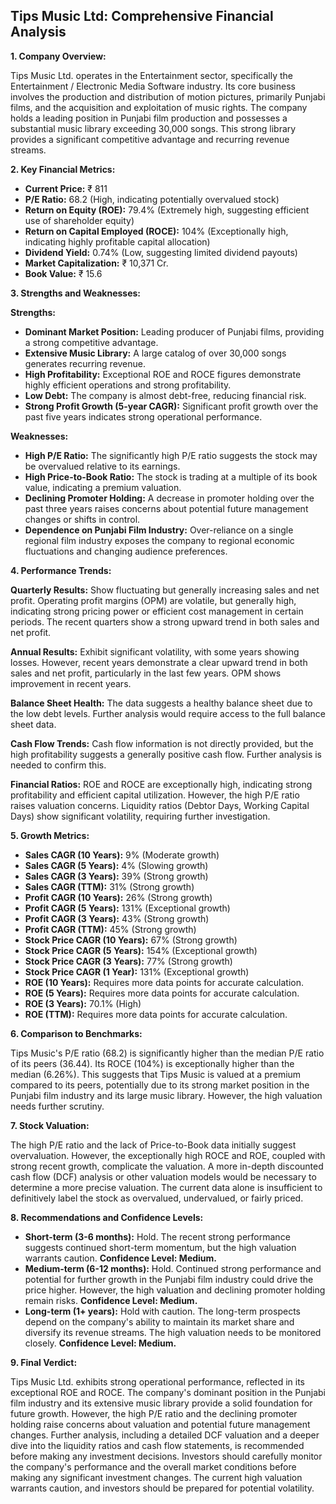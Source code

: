 ## Tips Music Ltd: Comprehensive Financial Analysis

**1. Company Overview:**

Tips Music Ltd. operates in the Entertainment sector, specifically the Entertainment / Electronic Media Software industry.  Its core business involves the production and distribution of motion pictures, primarily Punjabi films, and the acquisition and exploitation of music rights.  The company holds a leading position in Punjabi film production and possesses a substantial music library exceeding 30,000 songs. This strong library provides a significant competitive advantage and recurring revenue streams.

**2. Key Financial Metrics:**

* **Current Price:** ₹ 811
* **P/E Ratio:** 68.2 (High, indicating potentially overvalued stock)
* **Return on Equity (ROE):** 79.4% (Extremely high, suggesting efficient use of shareholder equity)
* **Return on Capital Employed (ROCE):** 104% (Exceptionally high, indicating highly profitable capital allocation)
* **Dividend Yield:** 0.74% (Low, suggesting limited dividend payouts)
* **Market Capitalization:** ₹ 10,371 Cr.
* **Book Value:** ₹ 15.6


**3. Strengths and Weaknesses:**

**Strengths:**

* **Dominant Market Position:** Leading producer of Punjabi films, providing a strong competitive advantage.
* **Extensive Music Library:**  A large catalog of over 30,000 songs generates recurring revenue.
* **High Profitability:** Exceptional ROE and ROCE figures demonstrate highly efficient operations and strong profitability.
* **Low Debt:** The company is almost debt-free, reducing financial risk.
* **Strong Profit Growth (5-year CAGR):**  Significant profit growth over the past five years indicates strong operational performance.


**Weaknesses:**

* **High P/E Ratio:**  The significantly high P/E ratio suggests the stock may be overvalued relative to its earnings.
* **High Price-to-Book Ratio:** The stock is trading at a multiple of its book value, indicating a premium valuation.
* **Declining Promoter Holding:** A decrease in promoter holding over the past three years raises concerns about potential future management changes or shifts in control.
* **Dependence on Punjabi Film Industry:**  Over-reliance on a single regional film industry exposes the company to regional economic fluctuations and changing audience preferences.


**4. Performance Trends:**

**Quarterly Results:** Show fluctuating but generally increasing sales and net profit.  Operating profit margins (OPM) are volatile, but generally high, indicating strong pricing power or efficient cost management in certain periods.  The recent quarters show a strong upward trend in both sales and net profit.

**Annual Results:** Exhibit significant volatility, with some years showing losses. However, recent years demonstrate a clear upward trend in both sales and net profit, particularly in the last few years.  OPM shows improvement in recent years.

**Balance Sheet Health:**  The data suggests a healthy balance sheet due to the low debt levels.  Further analysis would require access to the full balance sheet data.

**Cash Flow Trends:**  Cash flow information is not directly provided, but the high profitability suggests a generally positive cash flow.  Further analysis is needed to confirm this.

**Financial Ratios:**  ROE and ROCE are exceptionally high, indicating strong profitability and efficient capital utilization.  However, the high P/E ratio raises valuation concerns.  Liquidity ratios (Debtor Days, Working Capital Days) show significant volatility, requiring further investigation.


**5. Growth Metrics:**

* **Sales CAGR (10 Years):** 9% (Moderate growth)
* **Sales CAGR (5 Years):** 4% (Slowing growth)
* **Sales CAGR (3 Years):** 39% (Strong growth)
* **Sales CAGR (TTM):** 31% (Strong growth)
* **Profit CAGR (10 Years):** 26% (Strong growth)
* **Profit CAGR (5 Years):** 131% (Exceptional growth)
* **Profit CAGR (3 Years):** 43% (Strong growth)
* **Profit CAGR (TTM):** 45% (Strong growth)
* **Stock Price CAGR (10 Years):** 67% (Strong growth)
* **Stock Price CAGR (5 Years):** 154% (Exceptional growth)
* **Stock Price CAGR (3 Years):** 77% (Strong growth)
* **Stock Price CAGR (1 Year):** 131% (Exceptional growth)
* **ROE (10 Years):**  Requires more data points for accurate calculation.
* **ROE (5 Years):** Requires more data points for accurate calculation.
* **ROE (3 Years):** 70.1% (High)
* **ROE (TTM):** Requires more data points for accurate calculation.


**6. Comparison to Benchmarks:**

Tips Music's P/E ratio (68.2) is significantly higher than the median P/E ratio of its peers (36.44).  Its ROCE (104%) is exceptionally higher than the median (6.26%).  This suggests that Tips Music is valued at a premium compared to its peers, potentially due to its strong market position in the Punjabi film industry and its large music library.  However, the high valuation needs further scrutiny.


**7. Stock Valuation:**

The high P/E ratio and the lack of Price-to-Book data initially suggest overvaluation. However, the exceptionally high ROCE and ROE, coupled with strong recent growth, complicate the valuation.  A more in-depth discounted cash flow (DCF) analysis or other valuation models would be necessary to determine a more precise valuation.  The current data alone is insufficient to definitively label the stock as overvalued, undervalued, or fairly priced.


**8. Recommendations and Confidence Levels:**

* **Short-term (3-6 months):** Hold.  The recent strong performance suggests continued short-term momentum, but the high valuation warrants caution.  **Confidence Level: Medium.**
* **Medium-term (6-12 months):** Hold.  Continued strong performance and potential for further growth in the Punjabi film industry could drive the price higher. However, the high valuation and declining promoter holding remain risks. **Confidence Level: Medium.**
* **Long-term (1+ years):**  Hold with caution.  The long-term prospects depend on the company's ability to maintain its market share and diversify its revenue streams.  The high valuation needs to be monitored closely. **Confidence Level: Medium.**


**9. Final Verdict:**

Tips Music Ltd. exhibits strong operational performance, reflected in its exceptional ROE and ROCE.  The company's dominant position in the Punjabi film industry and its extensive music library provide a solid foundation for future growth. However, the high P/E ratio and the declining promoter holding raise concerns about valuation and potential future management changes.  Further analysis, including a detailed DCF valuation and a deeper dive into the liquidity ratios and cash flow statements, is recommended before making any investment decisions.  Investors should carefully monitor the company's performance and the overall market conditions before making any significant investment changes.  The current high valuation warrants caution, and investors should be prepared for potential volatility.
